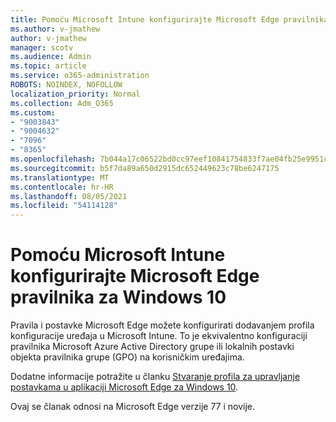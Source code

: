 ```yaml
---
title: Pomoću Microsoft Intune konfigurirajte Microsoft Edge pravilnika za Windows 10
ms.author: v-jmathew
author: v-jmathew
manager: scotv
ms.audience: Admin
ms.topic: article
ms.service: o365-administration
ROBOTS: NOINDEX, NOFOLLOW
localization_priority: Normal
ms.collection: Adm_O365
ms.custom:
- "9003843"
- "9004632"
- "7096"
- "8365"
ms.openlocfilehash: 7b044a17c06522bd0cc97eef10841754833f7ae04fb25e9951c1d9df7e93f6f9
ms.sourcegitcommit: b5f7da89a650d2915dc652449623c78be6247175
ms.translationtype: MT
ms.contentlocale: hr-HR
ms.lasthandoff: 08/05/2021
ms.locfileid: "54114128"
---
```

# <a name="use-microsoft-intune-to-configure-microsoft-edge-policy-settings-for-windows-10"></a>Pomoću Microsoft Intune konfigurirajte Microsoft Edge pravilnika za Windows 10

Pravila i postavke Microsoft Edge možete konfigurirati dodavanjem profila konfiguracije uređaja u Microsoft Intune. To je ekvivalentno konfiguraciji pravilnika Microsoft Azure Active Directory grupe ili lokalnih postavki objekta pravilnika grupe (GPO) na korisničkim uređajima.

Dodatne informacije potražite u članku [Stvaranje profila za upravljanje postavkama u aplikaciji Microsoft Edge za Windows 10](https://go.microsoft.com/fwlink/?linkid=2133700).

Ovaj se članak odnosi na Microsoft Edge verzije 77 i novije.
